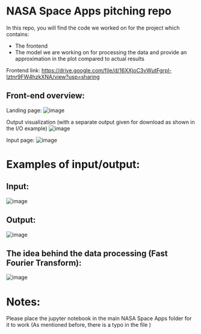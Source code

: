 # NASA Space Apps pitching repo
In this repo, you will find the code we worked on for the project which contains:
- The frontend
- The model we are working on for processing the data and provide an approximation in the plot compared to actual results
  
Frontend link: https://drive.google.com/file/d/16XXjoC3vWutFgrpl-Iztnr9FW4hzkXNA/view?usp=sharing

## Front-end overview:
Landing page:
![image](https://github.com/user-attachments/assets/d9ade66a-ccef-4825-a96b-c8adf720a39d)

Output visualization (with a separate output given for download as shown in the I/O example)
![image](https://github.com/user-attachments/assets/bf6868ca-24b4-4463-8160-43adf40b596d)

Input page:
![image](https://github.com/user-attachments/assets/3f2843b4-7ea4-4761-bbfb-b433697c9cad)



# Examples of input/output:
## Input:
  ![image](https://github.com/user-attachments/assets/375f603b-4552-4c70-8817-6f9bf25484c2)
## Output:
  ![image](https://github.com/user-attachments/assets/0512fa7f-a11b-48b8-9034-70583bc7c092)


## The idea behind the data processing (Fast Fourier Transform):
![image](https://github.com/user-attachments/assets/b8c71da6-b6e4-444b-8190-802ed2f0ee75)


# Notes:
Please place the jupyter notebook in the main NASA Space Apps folder for it to work (As mentioned before, there is a typo in the file )
